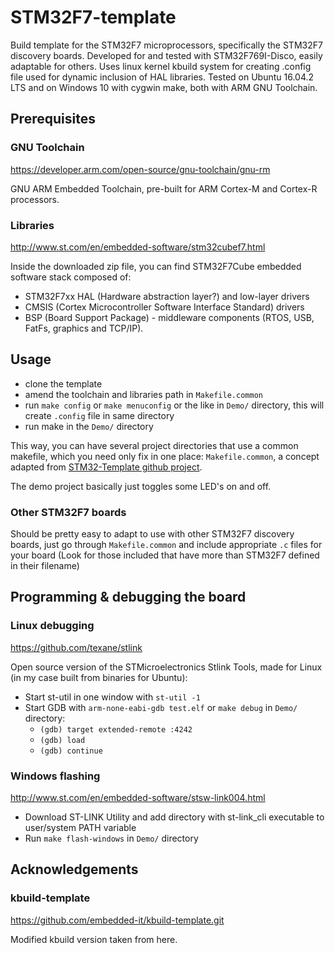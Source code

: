 # STM32F7-template

Build template for the STM32F7 microprocessors, specifically the STM32F7 discovery boards. Developed for and tested with STM32F769I-Disco, easily adaptable for others. Uses linux kernel kbuild system for creating .config file used for dynamic inclusion of HAL libraries. Tested on Ubuntu 16.04.2 LTS and on Windows 10 with cygwin make, both with ARM GNU Toolchain.

## Prerequisites

### GNU Toolchain

https://developer.arm.com/open-source/gnu-toolchain/gnu-rm

GNU ARM Embedded Toolchain, pre-built for ARM Cortex-M and Cortex-R processors.

### Libraries

http://www.st.com/en/embedded-software/stm32cubef7.html

Inside the downloaded zip file, you can find STM32F7Cube embedded software stack composed of:

  - STM32F7xx HAL (Hardware abstraction layer?) and low-layer drivers
  - CMSIS (Cortex Microcontroller Software Interface Standard) drivers
  - BSP (Board Support Package) - middleware components (RTOS, USB, FatFs, graphics and TCP/IP).

## Usage

  - clone the template
  - amend the toolchain and libraries path in `Makefile.common`
  - run `make config` or `make menuconfig` or the like in `Demo/` directory, this will create `.config` file in same directory
  - run make in the `Demo/` directory
  
This way, you can have several project directories that use a common makefile, which you need only fix in one place: `Makefile.common`, a concept adapted from [STM32-Template github project](https://github.com/geoffreymbrown/STM32-Template).

The demo project basically just toggles some LED's on and off.

### Other STM32F7 boards

Should be pretty easy to adapt to use with other STM32F7 discovery boards, just go through `Makefile.common` and include appropriate `.c` files for your board (Look for those included that have more than STM32F7 defined in their filename)

## Programming & debugging the board

### Linux debugging
https://github.com/texane/stlink

Open source version of the STMicroelectronics Stlink Tools, made for Linux (in my case built from binaries for Ubuntu):

  - Start st-util in one window with `st-util -1`
  - Start GDB with `arm-none-eabi-gdb test.elf` or `make debug` in `Demo/` directory:
      - `(gdb) target extended-remote :4242`
      - `(gdb) load`
      - `(gdb) continue`
      
### Windows flashing
http://www.st.com/en/embedded-software/stsw-link004.html

  - Download ST-LINK Utility and add directory with st-link_cli executable to user/system PATH variable
  - Run `make flash-windows` in `Demo/` directory

## Acknowledgements

### kbuild-template

https://github.com/embedded-it/kbuild-template.git

Modified kbuild version taken from here.
